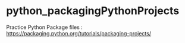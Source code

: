 # python_packagingPythonProjects
Practice Python Package files : https://packaging.python.org/tutorials/packaging-projects/
